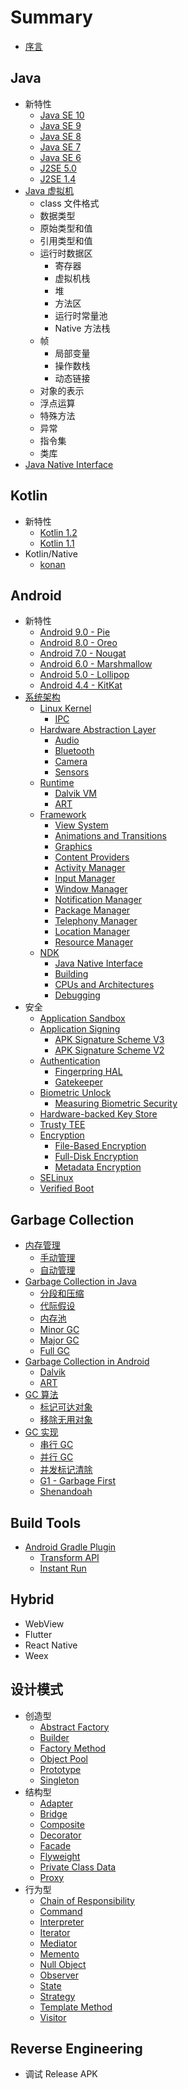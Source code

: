 # Summary

* [序言](README.md)

## Java
* 新特性
    * [Java SE 10](content/java/features/java-se-10/README.md)
    * [Java SE 9](content/java/features/java-se-9/README.md)
    * [Java SE 8](content/java/features/java-se-8/README.md)
    * [Java SE 7](content/java/features/java-se-7/README.md)
    * [Java SE 6](content/java/features/java-se-6/README.md)
    * [J2SE 5.0](content/java/features/j2se-5.0/README.md)
    * [J2SE 1.4](content/java/features/j2se-1.4/README.md)
* [Java 虚拟机](content/java/jvm/README.md)
    * class 文件格式
    * 数据类型
    * 原始类型和值
    * 引用类型和值
    * 运行时数据区
        * 寄存器
        * 虚拟机栈
        * 堆
        * 方法区
        * 运行时常量池
        * Native 方法栈
    * 帧
        * 局部变量
        * 操作数栈
        * 动态链接
    * 对象的表示
    * 浮点运算
    * 特殊方法
    * 异常
    * 指令集
    * 类库
* [Java Native Interface](content/java/jni/README.md)

## Kotlin
* 新特性
    * [Kotlin 1.2](content/kotlin/features/1.2/README.md)
    * [Kotlin 1.1](content/kotlin/features/1.1/README.md)
* Kotlin/Native
    * [konan](content/kotlin/konan.md)

## Android
* 新特性
    * [Android 9.0 - Pie](content/android/features/9.0/README.md)
    * [Android 8.0 - Oreo](content/android/features/8.0/README.md)
    * [Android 7.0 - Nougat](content/android/features/7.0/README.md)
    * [Android 6.0 - Marshmallow](content/android/features/6.0/README.md)
    * [Android 5.0 - Lollipop](content/android/features/5.0/README.md)
    * [Android 4.4 - KitKat](content/android/features/4.4/README.md)
* [系统架构](content/android/system/README.md)
    * [Linux Kernel](content/android/system/kernel/README.md)
        * [IPC](content/android/system/kernel/ipc.md)
    * [Hardware Abstraction Layer](content/android/system/hal/README.md)
        * [Audio](content/android/system/hal/audio.md)
        * [Bluetooth](content/android/system/hal/bluetooth.md)
        * [Camera](content/android/system/hal/camera.md)
        * [Sensors](content/android/system/hal/sensors.md)
    * [Runtime](content/android/system/runtime/README.md)
        * [Dalvik VM](content/android/system/runtime/dalvik.md)
        * [ART](content/android/system/runtime/art.md)
    * [Framework](content/android/system/framework/README.md)
        * [View System](content/android/system/framework/view-system.md)
        * [Animations and Transitions](content/android/system/framework/animations-and-transitions.md)
        * [Graphics](content/android/system/framework/graphics.md)
        * [Content Providers](content/android/system/framework/content-providers.md)
        * [Activity Manager](content/android/system/framework/activity-manager.md)
        * [Input Manager](content/android/system/framework/input-manager.md)
        * [Window Manager](content/android/system/framework/window-manager.md)
        * [Notification Manager](content/android/system/framework/notification-manager.md)
        * [Package Manager](content/android/system/framework/package-manager.md)
        * [Telephony Manager](content/android/system/framework/telephony-manager.md)
        * [Location Manager](content/android/system/framework/location-manager.md)
        * [Resource Manager](content/android/system/framework/resource-manager.md)
    * [NDK](content/android/system/ndk/README.md)
        * [Java Native Interface](content/android/system/ndk/jni.md)
        * [Building](content/android/system/ndk/building.md)
        * [CPUs and Architectures](content/android/system/ndk/cpus-and-architectures.md)
        * [Debugging](content/android/system/ndk/debugging.md)
* 安全
    * [Application Sandbox](content/android/security/app-sandbox.md)
    * [Application Signing](content/android/security/app-signing/README.md)
        * [APK Signature Scheme V3](content/android/security/apk-signing/v3.md)
        * [APK Signature Scheme V2](content/android/security/apk-signing/v2.md)
    * [Authentication](content/android/security/authentication/README.md)
        * [Fingerpring HAL](content/android/security/authentication/fingerprint-hal.md)
        * [Gatekeeper](content/android/security/authentication/gatekeeper.md)
    * [Biometric Unlock](content/android/security/biometric/README.md)
        * [Measuring Biometric Security](content/android/security/biometric/measuring.md)
    * [Hardware-backed Key Store](content/android/security/keystore/README.md)
    * [Trusty TEE](content/android/security/trusty/README.md)
    * [Encryption](content/android/security/encryption/README.md)
        * [File-Based Encryption](content/android/security/encryption/file-based.md)
        * [Full-Disk Encryption](content/android/security/encryption/full-disk.md)
        * [Metadata Encryption](content/android/security/encryption/metadata.md)
    * [SELinux](content/android/security/selinux/README.md)
    * [Verified Boot](content/android/security/verified-boot/README.md)

## Garbage Collection
* [内存管理](content/garbage-collection/memory-management/README.md)
    * [手动管理](content/garbage-collection/memory-management/manual.md)
    * [自动管理](content/garbage-collection/memory-management/automated.md)
* [Garbage Collection in Java](content/garbage-collection/gc-in-java/README.md)
    * [分段和压缩](content/garbage-collection/gc-in-java/fragmenting-and-compacting.md)
    * [代际假设](content/garbage-collection/gc-in-java/generational-hypothesis.md)
    * [内存池](content/garbage-collection/gc-in-java/memory-pools.md)
    * [Minor GC](content/garbage-collection/gc-in-java/minor-gc.md)
    * [Major GC](content/garbage-collection/gc-in-java/major-gc.md)
    * [Full GC](content/garbage-collection/gc-in-java/full-gc.md)
* [Garbage Collection in Android](content/garbage-collection/gc-in-android/README.md)
    * [Dalvik](content/garbage-collection/gc-in-android/dalvik.md)
    * [ART](content/garbage-collection/gc-in-android/art.md)
* [GC 算法](content/garbage-collection/gc-algorithms/README.md)
    * [标记可达对象](content/garbage-collection/gc-algorithms/marking-reachable-objects.md)
    * [移除无用对象](content/garbage-collection/gc-algorithms/removing-unused-objects.md)
* [GC 实现](content/garbage-collection/gc-implementations/README.md)
    * [串行 GC](content/garbage-collection/gc-implementations/serial-gc.md)
    * [并行 GC](content/garbage-collection/gc-implementations/parallel-gc.md)
    * [并发标记清除](content/garbage-collection/gc-implementations/concurrent-mark-and-sweep.md)
    * [G1 - Garbage First](content/garbage-collection/gc-implementations/g1.md)
    * [Shenandoah](content/garbage-collection/gc-implementations/shenandoah.md)

## Build Tools
* [Android Gradle Plugin](content/build-tools/android-gradle-plugin/README.md)
    * [Transform API](content/build-tools/android-gradle-plugin/transform-api.md)
    * [Instant Run](content/build-tools/android-gradle-plugin/instant-run.md)

## Hybrid
* WebView
* Flutter
* React Native
* Weex

## 设计模式
* 创造型
    * [Abstract Factory](content/design-pattern/abstract-factory.md)
    * [Builder](content/design-pattern/builder.md)
    * [Factory Method](content/design-pattern/factory-method.md)
    * [Object Pool](content/design-pattern/object-pool.md)
    * [Prototype](content/design-pattern/prototype.md)
    * [Singleton](content/design-pattern/singleton.md)
* 结构型
    * [Adapter](content/design-pattern/adapter.md)
    * [Bridge](content/design-pattern/bridge.md)
    * [Composite](content/design-pattern/composite.md)
    * [Decorator](content/design-pattern/decorator.md)
    * [Facade](content/design-pattern/facade.md)
    * [Flyweight](content/design-pattern/flyweight.md)
    * [Private Class Data](content/design-pattern/private-class-data.md)
    * [Proxy](content/design-pattern/proxy.md)
* 行为型
    * [Chain of Responsibility](content/design-pattern/chain-of-responsibility.md)
    * [Command](content/design-pattern/command.md)
    * [Interpreter](content/design-pattern/interpreter.md)
    * [Iterator](content/design-pattern/iterator.md)
    * [Mediator](content/design-pattern/mediator.md)
    * [Memento](content/design-pattern/memento.md)
    * [Null Object](content/design-pattern/null-object.md)
    * [Observer](content/design-pattern/observer.md)
    * [State](content/design-pattern/state.md)
    * [Strategy](content/design-pattern/strategy.md)
    * [Template Method](content/design-pattern/template-method.md)
    * [Visitor](content/design-pattern/visitor.md)

## Reverse Engineering
* 调试 Release APK

